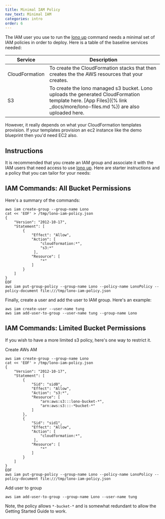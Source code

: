 ```yaml
---
title: Minimal IAM Policy
nav_text: Minimal IAM
categories: intro
order: 6
---
```


The IAM user you use to run the [lono up](/reference/lono-cfn-deploy/) command needs a minimal set of IAM policies in order to deploy. Here is a table of the baseline services needed:

Service | Description
--- | ---
CloudFormation | To create the CloudFormation stacks that then creates the the AWS resources that your creates.
S3 | To create the lono managed s3 bucket. Lono uploads the generated CloudFormation template here. [App Files]({% link _docs/more/lono-files.md %}) are also uploaded here.

However, it really depends on what your CloudFormation templates provision. If your templates provision an ec2 instance like the demo blueprint then you'd need EC2 also.

## Instructions

It is recommended that you create an IAM group and associate it with the IAM users that need access to use [lono up](/reference/lono-cfn-deploy/).  Here are starter instructions and a policy that you can tailor for your needs:

## IAM Commands: All Bucket Permissions

Here's a summary of the commands:

    aws iam create-group --group-name Lono
    cat << 'EOF' > /tmp/lono-iam-policy.json
    {
        "Version": "2012-10-17",
        "Statement": [
            {
                "Effect": "Allow",
                "Action": [
                    "cloudformation:*",
                    "s3:*"
                 ],
                "Resource": [
                    "*"
                ]
            }
        ]
    }
    EOF
    aws iam put-group-policy --group-name Lono --policy-name LonoPolicy --policy-document file:///tmp/lono-iam-policy.json

Finally, create a user and add the user to IAM group. Here's an example:

    aws iam create-user --user-name tung
    aws iam add-user-to-group --user-name tung --group-name Lono

## IAM Commands: Limited Bucket Permissions

If you wish to have a more limited s3 policy, here's one way to restrict it.

Create AWs AM

    aws iam create-group --group-name Lono
    cat << 'EOF' > /tmp/lono-iam-policy.json
    {
        "Version": "2012-10-17",
        "Statement": [
            {
                "Sid": "sid0",
                "Effect": "Allow",
                "Action": "s3:*",
                "Resource": [
                    "arn:aws:s3:::lono-bucket-*",
                    "arn:aws:s3:::-*bucket-*"
                ]
            },
            {
                "Sid": "sid1",
                "Effect": "Allow",
                "Action": [
                    "cloudformation:*",
                 ],
                "Resource": [
                    "*"
                ]
            }
        ]
    }
    EOF
    aws iam put-group-policy --group-name Lono --policy-name LonoPolicy --policy-document file:///tmp/lono-iam-policy.json

Add user to group

    aws iam add-user-to-group --group-name Lono --user-name tung

Note, the policy allows `*-bucket-*` and is somewhat redundant to allow the Getting Started Guide to work.
